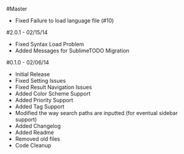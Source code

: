 #Master
 - Fixed Failure to load language file (#10)

#2.0.1 - 02/15/14
 - Fixed Syntax Load Problem
 - Added Messages for SublimeTODO Migration

#0.1.0 - 02/06/14
 - Initial Release
 - Fixed Setting Issues
 - Fixed Result Navigation Issues
 - Added Color Scheme Support
 - Added Priority Support
 - Added Tag Support
 - Modified the way search paths are inputted (for eventual sidebar support)
 - Added Changelog
 - Added Readme
 - Removed old files
 - Code Cleanup